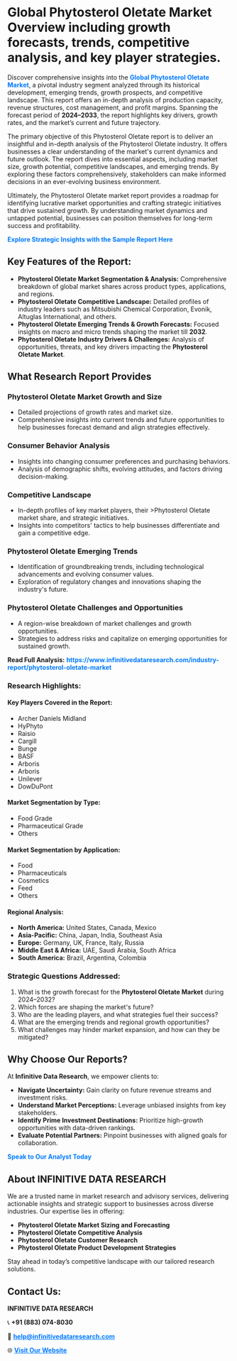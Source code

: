 <h1>Global Phytosterol Oletate Market Overview including growth forecasts, trends, competitive analysis, and key player strategies.</h1>
<p>
Discover comprehensive insights into the 
<a href="https://www.infinitivedataresearch.com/industry-report/phytosterol-oletate-market" rel="dofollow" style="color: #007BFF; text-decoration: none;"><strong>Global Phytosterol Oletate Market</strong></a>, a pivotal industry segment analyzed through its historical development, emerging trends, growth prospects, and competitive landscape. This report offers an in-depth analysis of production capacity, revenue structures, cost management, and profit margins. Spanning the forecast period of <strong>2024–2033</strong>, the report highlights key drivers, growth rates, and the market’s current and future trajectory.
</p>
<p>
The primary objective of this Phytosterol Oletate report is to deliver an insightful and in-depth analysis of the Phytosterol Oletate industry. It offers businesses a clear understanding of the market's current dynamics and future outlook. The report dives into essential aspects, including market size, growth potential, competitive landscapes, and emerging trends. By exploring these factors comprehensively, stakeholders can make informed decisions in an ever-evolving business environment.
</p>
<p>
Ultimately, the Phytosterol Oletate market report provides a roadmap for identifying lucrative market opportunities and crafting strategic initiatives that drive sustained growth. By understanding market dynamics and untapped potential, businesses can position themselves for long-term success and profitability.
</p>
<p>
<a href="https://www.infinitivedataresearch.com/request-sample/reportId=105626" style="color: #007BFF; text-decoration: none;"><strong>Explore Strategic Insights with the Sample Report Here</strong></a>
</p>

<h2>Key Features of the Report:</h2>
<ul>
<li><strong>Phytosterol Oletate Market Segmentation & Analysis:</strong> Comprehensive breakdown of global market shares across product types, applications, and regions.</li>
<li><strong>Phytosterol Oletate Competitive Landscape:</strong> Detailed profiles of industry leaders such as Mitsubishi Chemical Corporation, Evonik, Altuglas International, and others.</li>
<li><strong>Phytosterol Oletate Emerging Trends & Growth Forecasts:</strong> Focused insights on macro and micro trends shaping the market till <strong>2032</strong>.</li>
<li><strong>Phytosterol Oletate Industry Drivers & Challenges:</strong> Analysis of opportunities, threats, and key drivers impacting the <strong>Phytosterol Oletate Market</strong>.</li>
</ul>

<h2>What Research Report Provides</h2>
<h3>Phytosterol Oletate Market Growth and Size</h3>
<ul>
<li>Detailed projections of growth rates and market size.</li>
<li>Comprehensive insights into current trends and future opportunities to help businesses forecast demand and align strategies effectively.</li>
</ul>

<h3>Consumer Behavior Analysis</h3>
<ul>
<li>Insights into changing consumer preferences and purchasing behaviors.</li>
<li>Analysis of demographic shifts, evolving attitudes, and factors driving decision-making.</li>
</ul>

<h3>Competitive Landscape</h3>
<ul>
<li>In-depth profiles of key market players, their >Phytosterol Oletate market share, and strategic initiatives.</li>
<li>Insights into competitors' tactics to help businesses differentiate and gain a competitive edge.</li>
</ul>

<h3>Phytosterol Oletate Emerging Trends</h3>
<ul>
<li>Identification of groundbreaking trends, including technological advancements and evolving consumer values.</li>
<li>Exploration of regulatory changes and innovations shaping the industry's future.</li>
</ul>

<h3>Phytosterol Oletate Challenges and Opportunities</h3>
<ul>
<li>A region-wise breakdown of market challenges and growth opportunities.</li>
<li>Strategies to address risks and capitalize on emerging opportunities for sustained growth.</li>
</ul>
<p><strong>Read Full Analysis:</strong> <a href="https://www.infinitivedataresearch.com/industry-report/phytosterol-oletate-market" rel="dofollow" style="color: #007BFF; text-decoration: none;"><strong>https://www.infinitivedataresearch.com/industry-report/phytosterol-oletate-market</strong></a></p>
<h3>Research Highlights:</h3>
<h4>Key Players Covered in the Report:</h4>
<ul><li>Archer Daniels Midland</li><li>HyPhyto</li><li>Raisio</li><li>Cargill</li><li>Bunge</li><li>BASF</li><li>Arboris</li><li>Arboris</li><li>Unilever</li><li>DowDuPont</li></ul>
<h4>Market Segmentation by Type:</h4>
<ul><li>Food Grade</li><li>Pharmaceutical Grade</li><li>Others</li></ul>
<h4>Market Segmentation by Application:</h4>
<ul><li>Food</li><li>Pharmaceuticals</li><li>Cosmetics</li><li>Feed</li><li>Others</li></ul>

<h4>Regional Analysis:</h4>
<ul>
<li><strong>North America:</strong> United States, Canada, Mexico</li>
<li><strong>Asia-Pacific:</strong> China, Japan, India, Southeast Asia</li>
<li><strong>Europe:</strong> Germany, UK, France, Italy, Russia</li>
<li><strong>Middle East & Africa:</strong> UAE, Saudi Arabia, South Africa</li>
<li><strong>South America:</strong> Brazil, Argentina, Colombia</li>
</ul>

<h3>Strategic Questions Addressed:</h3>
<ol>
<li>What is the growth forecast for the <strong>Phytosterol Oletate Market</strong> during 2024–2032?</li>
<li>Which forces are shaping the market's future?</li>
<li>Who are the leading players, and what strategies fuel their success?</li>
<li>What are the emerging trends and regional growth opportunities?</li>
<li>What challenges may hinder market expansion, and how can they be mitigated?</li>
</ol>

<h2>Why Choose Our Reports?</h2>
<p>At <strong>Infinitive Data Research</strong>, we empower clients to:</p>
<ul>
<li><strong>Navigate Uncertainty:</strong> Gain clarity on future revenue streams and investment risks.</li>
<li><strong>Understand Market Perceptions:</strong> Leverage unbiased insights from key stakeholders.</li>
<li><strong>Identify Prime Investment Destinations:</strong> Prioritize high-growth opportunities with data-driven rankings.</li>
<li><strong>Evaluate Potential Partners:</strong> Pinpoint businesses with aligned goals for collaboration.</li>
</ul>
<p><a href="https://www.infinitivedataresearch.com/industry-report/phytosterol-oletate-market" rel="dofollow" style="color: #007BFF; text-decoration: none;"><strong>Speak to Our Analyst Today</strong></a></p>

<h2>About INFINITIVE DATA RESEARCH</h2>
<p>We are a trusted name in market research and advisory services, delivering actionable insights and strategic support to businesses across diverse industries. Our expertise lies in offering:</p>
<ul>
<li><strong>Phytosterol Oletate Market Sizing and Forecasting</strong></li>
<li><strong>Phytosterol Oletate Competitive Analysis</strong></li>
<li><strong>Phytosterol Oletate Customer Research</strong></li>
<li><strong>Phytosterol Oletate Product Development Strategies</strong></li>
</ul>
<p>Stay ahead in today’s competitive landscape with our tailored research solutions.</p>

<h2>Contact Us:</h2>
<p><strong>INFINITIVE DATA RESEARCH</strong></p>
<p>📞 <strong>+91 (883) 074-8030</strong></p>
<p>📧 <strong><a href="mailto:help@infinitivedataresearch.com" style="color: #007BFF;">help@infinitivedataresearch.com</a></strong></p>
<p>🌐 <strong><a href="https://www.infinitivedataresearch.com" rel="dofollow" style="color: #007BFF;">Visit Our Website</a></strong></p>